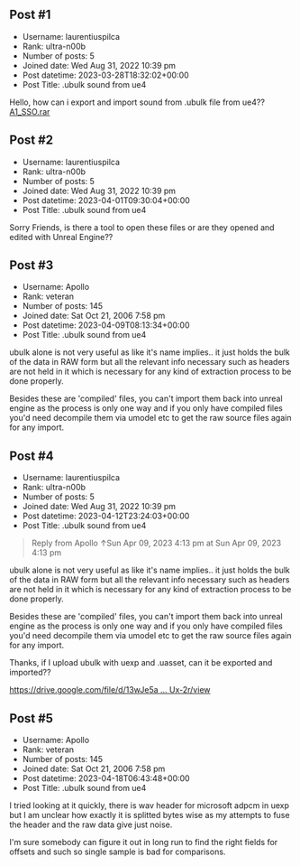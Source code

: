## Post #1
- Username: laurentiuspilca
- Rank: ultra-n00b
- Number of posts: 5
- Joined date: Wed Aug 31, 2022 10:39 pm
- Post datetime: 2023-03-28T18:32:02+00:00
- Post Title: .ubulk sound from ue4

Hello, how can i export and import sound from .ubulk file from ue4??
[A1_SSO.rar](https://xentaxbackup.github.io/file/23609_A1_SSO.rar)
## Post #2
- Username: laurentiuspilca
- Rank: ultra-n00b
- Number of posts: 5
- Joined date: Wed Aug 31, 2022 10:39 pm
- Post datetime: 2023-04-01T09:30:04+00:00
- Post Title: .ubulk sound from ue4

Sorry Friends, is there a tool to open these files or are they opened and edited with Unreal Engine??
## Post #3
- Username: Apollo
- Rank: veteran
- Number of posts: 145
- Joined date: Sat Oct 21, 2006 7:58 pm
- Post datetime: 2023-04-09T08:13:34+00:00
- Post Title: .ubulk sound from ue4

ubulk alone is not very useful as like it's name implies..
it just holds the bulk of the data in RAW form but all the relevant info necessary such as headers are not held in it which is necessary for any kind of extraction process to be done properly.

Besides these are 'compiled' files, you can't import them back into unreal engine as the process is only one way and if you only have compiled files you'd need decompile them via umodel etc to get the raw source files again for any import.
## Post #4
- Username: laurentiuspilca
- Rank: ultra-n00b
- Number of posts: 5
- Joined date: Wed Aug 31, 2022 10:39 pm
- Post datetime: 2023-04-12T23:24:03+00:00
- Post Title: .ubulk sound from ue4

> Reply from Apollo ↑Sun Apr 09, 2023 4:13 pm at Sun Apr 09, 2023 4:13 pm
>
> 
ubulk alone is not very useful as like it's name implies..
it just holds the bulk of the data in RAW form but all the relevant info necessary such as headers are not held in it which is necessary for any kind of extraction process to be done properly.

Besides these are 'compiled' files, you can't import them back into unreal engine as the process is only one way and if you only have compiled files you'd need decompile them via umodel etc to get the raw source files again for any import.

Thanks, if I upload ubulk with uexp and .uasset, can it be exported and imported??


[https://drive.google.com/file/d/13wJe5a ... Ux-2r/view](https://drive.google.com/file/d/13wJe5aVW1X7MPeoLO2oDXk8C9XJUx-2r/view)
## Post #5
- Username: Apollo
- Rank: veteran
- Number of posts: 145
- Joined date: Sat Oct 21, 2006 7:58 pm
- Post datetime: 2023-04-18T06:43:48+00:00
- Post Title: .ubulk sound from ue4

I tried looking at it quickly, there is wav header for microsoft adpcm in uexp but I am unclear how exactly it is splitted bytes wise as my attempts to fuse the header and the raw data give just noise.

I'm sure somebody can figure it out in long run to find the right fields for offsets and such so single sample is bad for comparisons.
